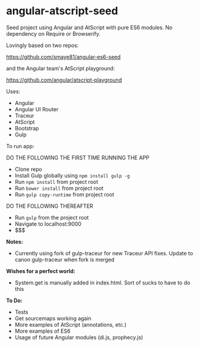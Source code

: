 angular-atscript-seed
================

Seed project using Angular and AtScript with pure ES6 modules.  No dependency on Require or Browserify.

Lovingly based on two repos:

https://github.com/smaye81/angular-es6-seed

and the Angular team's AtScript playground:

https://github.com/angular/atscript-playground

Uses:

* Angular
* Angular UI Router
* Traceur
* AtScript
* Bootstrap
* Gulp


To run app:

DO THE FOLLOWING THE FIRST TIME RUNNING THE APP
* Clone repo
* Install Gulp globally using `npm install gulp -g`
* Run `npm install` from project root
* Run `bower install` from project root
* Run `gulp copy-runtime` from project root

DO THE FOLLOWING THEREAFTER
* Run `gulp` from the project root
* Navigate to localhost:9000
* $$$

**Notes:**
* Currently using fork of gulp-traceur for new Traceur API fixes.  Update to canon gulp-traceur when fork is merged

**Wishes for a perfect world:**
* System.get is manually added in index.html.  Sort of sucks to have to do this

**To Do:**
* Tests
* Get sourcemaps working again
* More examples of AtScript (annotations, etc.)
* More examples of ES6
* Usage of future Angular modules (di.js, prophecy.js)

